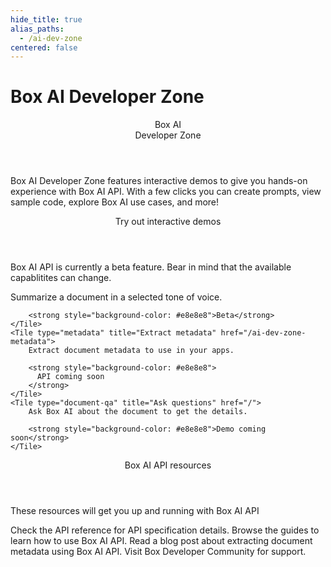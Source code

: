```yaml
---
hide_title: true
alias_paths:
  - /ai-dev-zone
centered: false
---
```

# Box AI Developer Zone

<Centered wide id="ai-developer-zone" >
  <HeroImage type="AiDevZone" imageWidth="548" imageHeight="493">
    <Header>
      Box AI</br>
      Developer Zone
    </Header>

Box AI Developer Zone features interactive
demos to give you hands-on experience with Box AI API.
With a few clicks you can create prompts,
view sample code, explore Box AI use cases, and more!
  </HeroImage>
</Centered>

<Centered mid>
  <Header>
    Try out interactive demos
  </Header>
    <p style="text-align: left; margin-left: 0;">
      Box AI API is currently a beta feature. Bear in mind that
      the available capablitites can change.
    </p>
  <TileGrid rows="3">
    <Tile type="summarisation" title="Get a summary" href="/ai-dev-zone-summary">
        Summarize a document in a selected tone of voice. 

        <strong style="background-color: #e8e8e8">Beta</strong>
    </Tile>
    <Tile type="metadata" title="Extract metadata" href="/ai-dev-zone-metadata">
        Extract document metadata to use in your apps.

        <strong style="background-color: #e8e8e8">
          API coming soon
        </strong>
    </Tile>
    <Tile type="document-qa" title="Ask questions" href="/">
        Ask Box AI about the document to get the details.

        <strong style="background-color: #e8e8e8">Demo coming soon</strong>
    </Tile>
  </TileGrid>
</Centered>

<Centered mid>
  <Header>
    Box AI API resources
  </Header>
  <p style="text-align: left; margin-left: 0;">
    These resources will get you up and running with Box AI API
  </p>

  <TileGrid rows="4">
    <Tile type="document" title="Intelligence API reference"
      href="/reference/resources/intelligence/">
        Check the API reference for API specification details.
    </Tile>
    <Tile type="leaflet" title="Developer guide"
      href="/guides/box-ai/">
        Browse the guides to learn how to use Box AI API.
    </Tile>
    <Tile type="pen"
      title="AI-driven Metadata extraction"
      href="https://medium.com/box-developer-blog/box-ai-driven-metadata-extraction-4af9f52feb83">
        Read a blog post about extracting document metadata using Box AI API.
    </Tile>
    <Tile type="speech-bubble" title="Support"
      href="https://forum.box.com/">
        Visit Box Developer Community for support.
    </Tile>
  </TileGrid>
</Centered>
